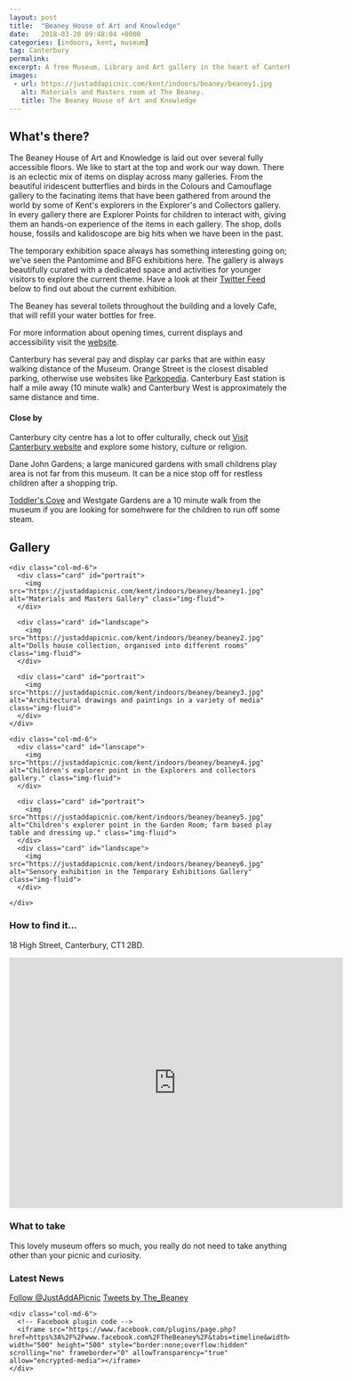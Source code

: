 ```yaml
---
layout: post
title:  "Beaney House of Art and Knowledge"
date:   2018-03-20 09:48:04 +0000
categories: [indoors, kent, museum]
tag: Canterbury
permalink: 
excerpt: A free Museum, Library and Art gallery in the heart of Canterbury.  This little gem offers a wealth of knowledge, culture and fun for the whole family.  With regualrly changing exhibitions and lots of family-friendly activites throughout the year, it's well worth a visit.
images:
 - url: https://justaddapicnic.com/kent/indoors/beaney/beaney1.jpg
   alt: Materials and Masters room at The Beaney.
   title: The Beaney House of Art and Knowledge 
---
```


## What's there?
The Beaney House of Art and Knowledge is laid out over several fully accessible floors.  We like to start at the top and work our way down. There is an eclectic mix of items on display across many galleries.  From the beautiful iridescent butterflies and birds in the Colours and Camouflage gallery to the facinating items that have been gathered from around the world by some of Kent's explorers in the Explorer's and Collectors gallery.  In every gallery there are Explorer Points for children to interact with, giving them an hands-on experience of the items in each gallery.  The shop, dolls house, fossils and kalidoscope are big hits when we have been in the past.

The temporary exhibition space always has something interesting going on; we've seen the Pantomime and BFG exhibitions here.  The gallery is always beautifully curated with a dedicated space and activities for younger visitors to explore the current theme.  Have a look at their [Twitter Feed](https://twitter.com/The_Beaney) below to find out about the current exhibition.

The Beaney has several toilets throughout the building and a lovely Cafe, that will refill your water bottles for free.

For more information about opening times, current displays and accessibility visit the [website](https://canterburymuseums.co.uk/beaney/).

Canterbury has several pay and display car parks that are within easy walking distance of the Museum.  Orange Street is the closest disabled parking, otherwise use websites like [Parkopedia](https://en.parkopedia.co.uk/).  Canterbury East station is half a mile away (10 minute walk) and Canterbury West is approximately the same distance and time.

#### Close by

Canterbury city centre has a lot to offer culturally, check out [Visit Canterbury website](http://www.canterbury.co.uk/) and explore some history, culture or religion.

Dane John Gardens; a large manicured gardens with small childrens play area is not far from this museum.  It can be a nice stop off for restless children after a shopping trip.

[Toddler's Cove](http://www.justaddapicnic.com/outdoors/kent/park/2018/01/17/toddlers-cove.html) and Westgate Gardens are a 10 minute walk from the museum if you are looking for somehwere for the children to run off some steam.

## Gallery

<div class="container">

  <div class="row">

    <div class="col-md-6">
      <div class="card" id="portrait">
        <img src="https://justaddapicnic.com/kent/indoors/beaney/beaney1.jpg" alt="Materials and Masters Gallery" class="img-fluid">
      </div>

      <div class="card" id="landscape">
        <img src="https://justaddapicnic.com/kent/indoors/beaney/beaney2.jpg" alt="Dolls house collection, organised into different rooms" class="img-fluid">
      </div>  

      <div class="card" id="portrait">
        <img src="https://justaddapicnic.com/kent/indoors/beaney/beaney3.jpg" alt="Architectural drawings and paintings in a variety of media" class="img-fluid">
      </div>
    </div>

    <div class="col-md-6">
      <div class="card" id="lanscape">
        <img src="https://justaddapicnic.com/kent/indoors/beaney/beaney4.jpg" alt="Children's explorer point in the Explorers and collectors gallery." class="img-fluid">
      </div>

      <div class="card" id="portrait">
        <img src="https://justaddapicnic.com/kent/indoors/beaney/beaney5.jpg" alt="Children's explorer point in the Garden Room; farm based play table and dressing up." class="img-fluid">
      </div>
      <div class="card" id="landscape">
        <img src="https://justaddapicnic.com/kent/indoors/beaney/beaney6.jpg" alt="Sensory exhibition in the Temporary Exhibitions Gallery" class="img-fluid">
      </div>

    </div>

   

  </div>      
</div>


### How to find it...
18 High Street, Canterbury, CT1 2BD.

<iframe src="https://www.google.com/maps/embed?pb=!1m18!1m12!1m3!1d2495.711305943826!2d1.0769509520545848!3d51.27963297949831!2m3!1f0!2f0!3f0!3m2!1i1024!2i768!4f13.1!3m3!1m2!1s0x47decbb5826e2385%3A0x617b4e46752e8fe3!2sThe+Beaney+House+of+Art+%26+Knowledge!5e0!3m2!1sen!2suk!4v1521542122862" width="600" height="450" frameborder="0" style="border:0" allowfullscreen></iframe>

### What to take
This lovely museum offers so much, you really do not need to take anything other than your picnic and curiosity.

### Latest News

<div class="container">
  <div class="row">
    <div class="col-md-6">
      <!-- Follow JAAP on Twitter -->
      <a href="https://twitter.com/JustAddAPicnic?ref_src=twsrc%5Etfw" class="twitter-follow-button" data-show-count="false">Follow @JustAddAPicnic</a><script async src="https://platform.twitter.com/widgets.js" charset="utf-8"></script>
      <!-- Twitter plugin code -->
      <a class="twitter-timeline" data-width="1000" data-height="500" href="https://twitter.com/The_Beaney?ref_src=twsrc%5Etfw">Tweets by The_Beaney</a> <script async src="https://platform.twitter.com/widgets.js" charset="utf-8"></script>
    </div>
  
    <div class="col-md-6">
      <!-- Facebook plugin code -->
      <iframe src="https://www.facebook.com/plugins/page.php?href=https%3A%2F%2Fwww.facebook.com%2FTheBeaney%2F&tabs=timeline&width=500&height=500&small_header=true&adapt_container_width=true&hide_cover=false&show_facepile=true&appId" width="500" height="500" style="border:none;overflow:hidden" scrolling="no" frameborder="0" allowTransparency="true" allow="encrypted-media"></iframe>
    </div>
  </div>
</div>




